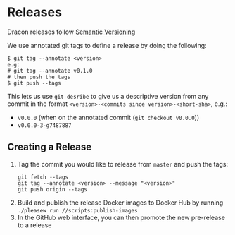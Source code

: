 # Releases

Dracon releases follow [Semantic Versioning](https://semver.org/)

We use annotated git tags to define a release by doing the following:

```
$ git tag --annotate <version>
e.g:
# git tag --annotate v0.1.0
# then push the tags
$ git push --tags
```

This lets us use `git desribe` to give us a descriptive version from any commit in the format `<version>-<commits since version>-<short-sha>`, e.g.:

- `v0.0.0` (when on the annotated commit (`git checkout v0.0.0`))
- `v0.0.0-3-g7487887`

## Creating a Release

1. Tag the commit you would like to release from `master` and push the tags:
   ```
   git fetch --tags
   git tag --annotate <version> --message "<version>"
   git push origin --tags
   ```
2. Build and publish the release Docker images to Docker Hub by running `./pleasew run //scripts:publish-images`
3. In the GitHub web interface, you can then promote the new pre-release to a release
